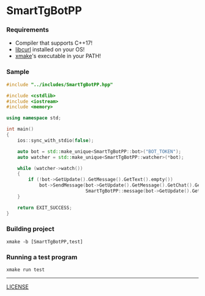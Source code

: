 # SmartTgBotPP
### Requirements
- Compiler that supports C++17!
- [libcurl](https://libcurl.se/) installed on your OS!
- [xmake](https://xmake.io/)'s executable in your PATH!
### Sample
```cpp
#include "../includes/SmartTgBotPP.hpp"

#include <cstdlib>
#include <iostream>
#include <memory>

using namespace std;

int main()
{
    ios::sync_with_stdio(false);

    auto bot = std::make_unique<SmartTgBotPP::bot>("BOT_TOKEN");
    auto watcher = std::make_unique<SmartTgBotPP::watcher>(*bot);

    while (watcher->watch())
    {
        if (!bot->GetUpdate().GetMessage().GetText().empty())
            bot->SendMessage(bot->GetUpdate().GetMessage().GetChat().GetID(),
                             SmartTgBotPP::message(bot->GetUpdate().GetMessage().GetText()));
    }

    return EXIT_SUCCESS;
}
```
### Building project
```shell
xmake -b [SmartTgBotPP,test]
```
### Running a test program
```shell
xmake run test
```
---
[LICENSE](LICENSE)
